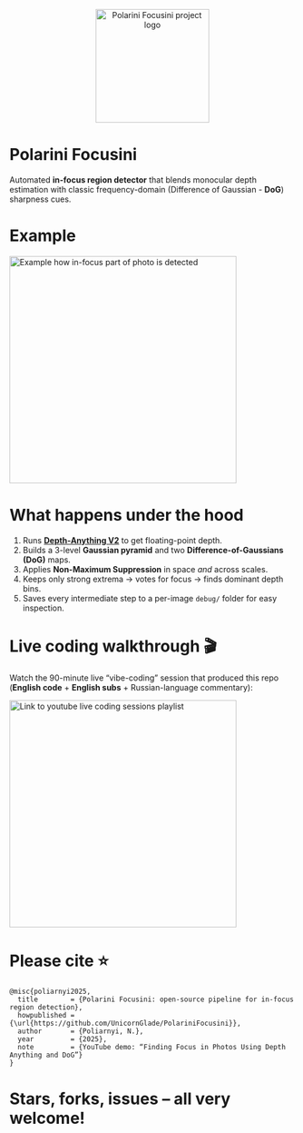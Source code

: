 <p align="center">
  <img width="200" src="https://raw.github.com/UnicornGlade/PolariniFocusini/master/docs/.images/polarini_focusini.jpg" alt="Polarini Focusini project logo">
</p>

# Polarini Focusini

Automated **in-focus region detector** that blends monocular depth estimation with classic frequency-domain (Difference of Gaussian - **DoG**) sharpness cues.

# Example

<p align="left">
  <img width="400" src="https://raw.github.com/UnicornGlade/PolariniFocusini/master/docs/.images/processing_sample.jpg" alt="Example how in-focus part of photo is detected">
</p>

# What happens under the hood

1. Runs **[Depth-Anything V2](https://github.com/DepthAnything/Depth-Anything-V2)** to get floating-point depth.  
2. Builds a 3-level **Gaussian pyramid** and two **Difference-of-Gaussians (DoG)** maps.  
3. Applies **Non-Maximum Suppression** in space *and* across scales.  
4. Keeps only strong extrema → votes for focus → finds dominant depth bins.  
5. Saves every intermediate step to a per-image `debug/` folder for easy inspection.

# Live coding walkthrough 🎬

Watch the 90-minute live “vibe-coding” session that produced this repo (**English code** + **English subs** + Russian-language commentary):

<p align="left">
  <a href="https://www.youtube.com/playlist?list=PL5p-5hHpsHBovPGgF-U1XPFas_RFW4F8A"><img width="400" src="https://raw.github.com/UnicornGlade/PolariniFocusini/master/docs/.images/youtube_thumbnail.jpg" alt="Link to youtube live coding sessions playlist"></a>
</p>

# Please cite ⭐

```
@misc{poliarnyi2025,
  title        = {Polarini Focusini: open-source pipeline for in-focus region detection},
  howpublished = {\url{https://github.com/UnicornGlade/PolariniFocusini}},
  author       = {Poliarnyi, N.},
  year         = {2025},
  note         = {YouTube demo: “Finding Focus in Photos Using Depth Anything and DoG”}
}
```

# Stars, forks, issues – all very welcome!
